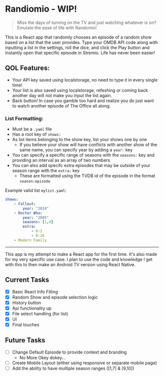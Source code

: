 # Randiomio - WIP!

> Miss the days of turning on the TV and just watching whatever is on? Emulate the ease of life with Randomio!

This is a React app that randomly chooses an episode of a random show based on a list that the user provides. Type your OMDB API code along with inputting a list in the settings, roll the dice, and click the Play button and instantly open that specific episode in Stremio. Life has never been easier!

## QOL Features:
- Your API key saved using localstorage, no need to type it in every single time!
- Your list is also saved using localstorage, refeshing or coming back another day will not make you input the list again.
- Back button! In case you gamble too hard and realize you do just want to watch another episode of The Office all along.



### List Formatting:
- Must be a `.yaml` file
- Has a root key of `shows:`
- As list items belonging to the show key, list your shows one by one
  - If you believe your show will have conflicts with another show of the same name, you can specify year by adding a `year:` key
- You can specify a specific range of seasons with the `seasons:` key and providing an interval as an array of two numbers
- You can also add specifc extra episodes that may be outside of your season range with the `extra:` key
  - These are formatted using the TVDB id of the episode in the format `season:episode`

Example valid list `mylist.yaml`:

``` yaml
shows:
    - Fallout:
        year: "2024"
    - Doctor Who:
        year: "2005"
        seasons: [1,4]
        extra:
            - 0:2
            - 0:16
    - Modern Family
```

---

This app is my attempt to make a React app for the first time. It's also made for my very specific use case. I plan to use the code and knowledge I get with this to then make an Android TV version using React Native.

## Current Tasks
- [x] Basic React Info Filling
- [x] Random Show and episode selection logic
- [x] History button
- [x] Api functionality up
- [x] File select handling (for list)
- [x] UI
- [x] Final touches

## Future Tasks
- [ ] Change Default Episode to provide context and branding
  - No More Okey dokey...
- [ ] Create Mobile Layout (either using responsive or separate mobile page)
- [ ] Add the ability to have multiple season ranges ([1,7] & [9,10])